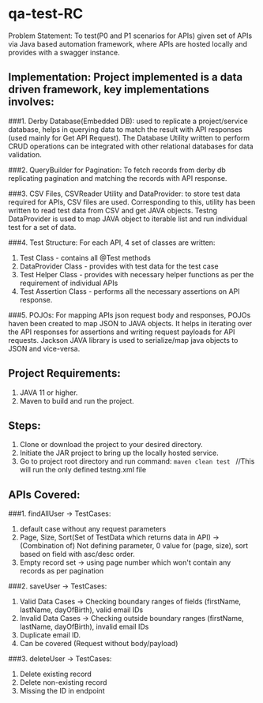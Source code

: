 # qa-test-RC

Problem Statement: To test(P0 and P1 scenarios for APIs) given set of APIs via Java based automation framework, where
APIs are hosted locally and provides with a swagger instance.


## Implementation: Project implemented is a data driven framework, key implementations involves:

###1. Derby Database(Embedded DB): 
   used to replicate a project/service database, helps in querying data to match the result with API responses (used 
   mainly for Get API Request). The Database Utility written to perform CRUD operations can be integrated with other 
   relational databases for data validation.


###2. QueryBuilder for Pagination: 
   To fetch records from derby db replicating pagination and matching the records with API response.


###3. CSV Files, CSVReader Utility and DataProvider: 
   to store test data required for APIs, CSV files are used. 
   Corresponding to this, utility has been written to read test data from CSV and get JAVA objects. Testng DataProvider
   is used to map JAVA object to iterable list and run individual test for a set of data.


###4. Test Structure: For each API, 4 set of classes are written:
   1. Test Class - contains all @Test methods
   2. DataProvider Class - provides with test data for the test case
   3. Test Helper Class - provides with necessary helper functions as per the requirement of individual APIs
   4. Test Assertion Class - performs all the necessary assertions on API response.


###5. POJOs: 
   For mapping APIs json request body and responses, POJOs haven been created to map JSON to JAVA objects. It helps in 
   iterating over the API responses for assertions and writing request payloads for API requests. Jackson JAVA library 
   is used to serialize/map java objects to JSON and vice-versa.


## Project Requirements:
1. JAVA 11 or higher.
2. Maven to build and run the project.


## Steps:
1. Clone or download the project to your desired directory.
2. Initiate the JAR project to bring up the locally hosted service.
3. Go to project root directory and run command: `maven clean test ` //This will run the only defined testng.xml file


## APIs Covered:
###1. findAllUser -> TestCases:
   1. default case without any request parameters
   2. Page, Size, Sort(Set of TestData which returns data in API) -> (Combination of) Not defining parameter, 0 value 
      for (page, size), sort based on field with asc/desc order.
   3. Empty record set -> using page number which won't contain any records as per pagination


###2. saveUser -> TestCases:
   1. Valid Data Cases -> Checking boundary ranges of fields (firstName, lastName, dayOfBirth), valid email IDs
   2. Invalid Data Cases -> Checking outside boundary ranges (firstName, lastName, dayOfBirth), invalid email IDs
   3. Duplicate email ID.
   4. Can be covered (Request without body/payload)


###3. deleteUser -> TestCases:
   1. Delete existing record
   2. Delete non-existing record
   3. Missing the ID in endpoint